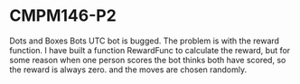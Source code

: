# CMPM146-P2
Dots and Boxes Bots
UTC bot is bugged. The problem is with the reward function. I have built a function RewardFunc to calculate the reward, but for some reason when one person scores the bot thinks both have scored, so the reward is always zero. and the moves are chosen randomly. 
